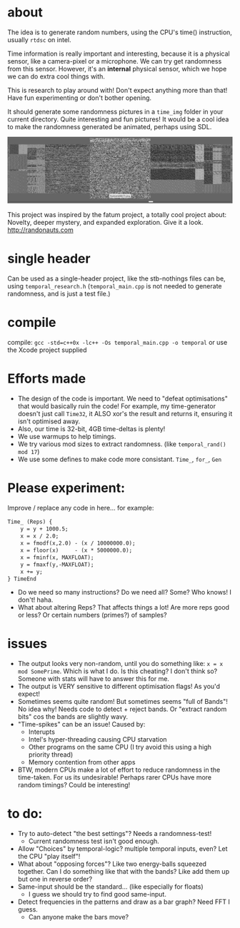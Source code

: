 
# about

The idea is to generate random numbers, using the CPU's time() instruction, usually `rtdsc` on intel.

Time information is really important and interesting, because it is a physical sensor, like a camera-pixel or a microphone. We can try get randomness from this sensor. However, it's an **internal** physical sensor, which we hope we can do extra cool things with.

This is research to play around with! Don't expect anything more than that! Have fun experimenting or don't bother opening.

It should generate some randomness pictures in a `time_img` folder in your current directory. Quite interesting and fun pictures! It would be a cool idea to make the randomness generated be animated, perhaps using SDL.

![Temporal Randomness](screenshot.png)

This project was inspired by the fatum project, a totally cool project about: Novelty, deeper mystery, and expanded exploration. Give it a look. http://randonauts.com



# single header   

Can be used as a single-header project, like the stb-nothings files can be, using `temporal_research.h` (`temporal_main.cpp` is not needed to generate randomness, and is just a test file.)
    


# compile

compile: `gcc -std=c++0x -lc++ -Os temporal_main.cpp -o temporal`
or use the Xcode project supplied



# Efforts made

* The design of the code is important. We need to "defeat optimisations" that would basically ruin the code! For example, my time-generator doesn't just call `Time32`, it ALSO xor's the result and returns it, ensuring it isn't optimised away.
* Also, our time is 32-bit, 4GB time-deltas is plenty!
* We use warmups to help timings.
* We try various mod sizes to extract randomness. (like `temporal_rand() mod 17`)
* We use some defines to make code more consistant. `Time_`, `for_`, `Gen`
    

# Please experiment:

Improve / replace any code in here... for example:

    Time_ (Reps) {
        y = y + 1000.5;
        x = x / 2.0;
        x = fmodf(x,2.0) - (x / 10000000.0);
        x = floor(x)     - (x * 5000000.0);
        x = fminf(x, MAXFLOAT);
        y = fmaxf(y,-MAXFLOAT);
        x += y;
    } TimeEnd

* Do we need so many instructions? Do we need all? Some? Who knows! I don't! haha.
* What about altering Reps? That affects things a lot! Are more reps good or less? Or certain numbers (primes?) of samples?



# issues

* The output looks very non-random, until you do something like: `x = x mod SomePrime`. Which is what I do. Is this cheating? I don't think so? Someone with stats will have to answer this for me.
* The output is VERY sensitive to different optimisation flags! As you'd expect!
* Sometimes seems quite random! But sometimes seems "full of Bands"! No idea why! Needs code to detect + reject bands. Or "extract random bits" cos the bands are slightly wavy.
* "Time-spikes" can be an issue! Caused by:
    * Interupts
    * Intel's hyper-threading causing CPU starvation
    * Other programs on the same CPU (I try avoid this using a high priority thread)
    * Memory contention from other apps
* BTW, modern CPUs make a lot of effort to reduce randomness in the time-taken. For us its undesirable! Perhaps rarer CPUs have more random timings? Could be interesting!
    


# to do:

* Try to auto-detect "the best settings"? Needs a randomness-test!
    * Current randomness test isn't good enough.
* Allow "Choices" by temporal-logic? multiple temporal inputs, even? Let the CPU "play itself"!
* What about "opposing forces"? Like two energy-balls squeezed together. Can I do something like that with the bands? Like add them up but one in reverse order?
* Same-input should be the standard... (like especially for floats)
    * I guess we should try to find good same-input.
* Detect frequencies in the patterns and draw as a bar graph? Need FFT I guess.
    * Can anyone make the bars move?
